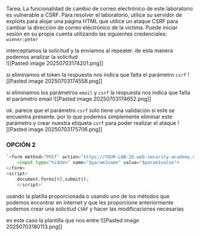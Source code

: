 Tarea: La funcionalidad de cambio de correo electrónico de este laboratorio es vulnerable a CSRF. Para resolver el laboratorio, utilice su servidor de exploits para alojar una página HTML que utilice un ataque CSRF para cambiar la dirección de correo electrónico de la victima. Puede iniciar sesión en su propia cuenta utilizando las siguientes credenciales: `wiener:peter`

interceptamos la solicitud y la enviamos al repeater. de esta manera podemos analizar la solicitud  
![[Pasted image 20250703174201.png]]

si eliminamos el token la respuesta nos indica que falta el parámetro `csrf` 
![[Pasted image 20250703174558.png]]

si eliminamos los parámetros `email` y `csrf` la respuesta nos indica que falta el parámetro email 
![[Pasted image 20250703174652.png]]

ok. parece que el parámetro `csrf` solo tiene una validación si este se encuentra presente. por lo que podemos simplemente eliminar este parámetro y crear nuestra etiqueta `csrf` para poder realizar el ataque
![[Pasted image 20250703175706.png]]

### OPCIÓN 2 

```python
`<form method="POST" action="https://YOUR-LAB-ID.web-security-academy.net/my-account/change-email"> 
	<input type="hidden" name="$param1name" value="$param1value"> 
</form> 
<script> 
	document.forms[0].submit(); 
	</script>`
```

usando la platilla proporcionada o usando uno de los métodos que podemos encontrar en internet y que les proporcione anteriormente podemos crear una solicitud `CSRF` y hacer las modificaciones necesarias

en este caso la plantilla que nos entre
![[Pasted image 20250703180113.png]]